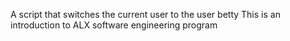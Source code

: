 A script that switches the current user to the user betty
This is an introduction to ALX software engineering program
